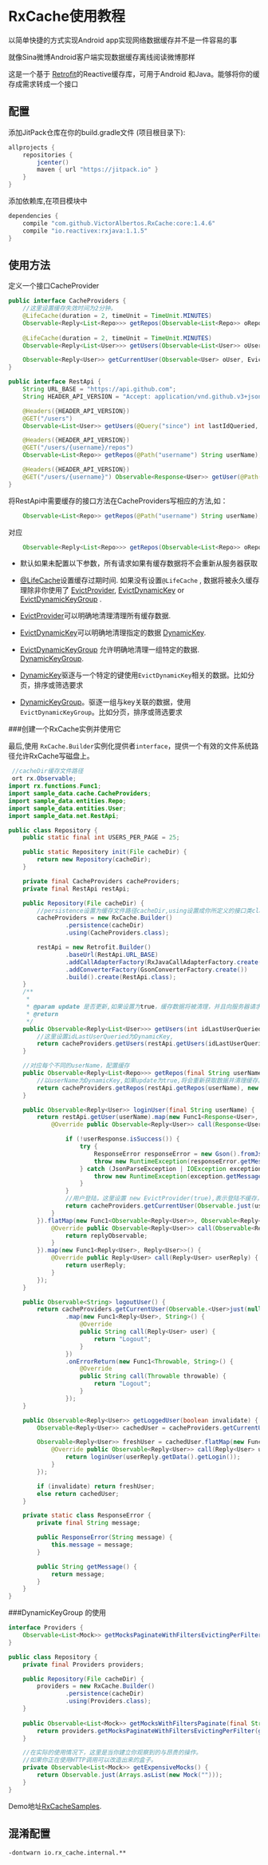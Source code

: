 # RxCache使用教程

以简单快捷的方式实现Android app实现网络数据缓存并不是一件容易的事

就像Sina微博Android客户端实现数据缓存离线阅读微博那样

这是一个基于 [Retrofit](http://square.github.io/retrofit/)的Reactive缓存库，可用于Android 和Java。能够将你的缓存成需求转成一个接口

## 配置

 添加JitPack仓库在你的build.gradle文件 (项目根目录下):
```gradle
allprojects {
    repositories {
        jcenter()
        maven { url "https://jitpack.io" }
    }
}
```

添加依赖库,在项目模块中
```gradle
dependencies {
    compile "com.github.VictorAlbertos.RxCache:core:1.4.6"
    compile "io.reactivex:rxjava:1.1.5"
}
```

## 使用方法

定义一个接口CacheProvider

```java
public interface CacheProviders {
    //这里设置缓存失效时间为2分钟。
    @LifeCache(duration = 2, timeUnit = TimeUnit.MINUTES)
    Observable<Reply<List<Repo>>> getRepos(Observable<List<Repo>> oRepos, DynamicKey userName, EvictDynamicKey evictDynamicKey);
    
    @LifeCache(duration = 2, timeUnit = TimeUnit.MINUTES)
    Observable<Reply<List<User>>> getUsers(Observable<List<User>> oUsers, DynamicKey idLastUserQueried, EvictProvider evictProvider);

    Observable<Reply<User>> getCurrentUser(Observable<User> oUser, EvictProvider evictProvider);
}
```

```java
public interface RestApi {
    String URL_BASE = "https://api.github.com";
    String HEADER_API_VERSION = "Accept: application/vnd.github.v3+json";

    @Headers({HEADER_API_VERSION})
    @GET("/users")
    Observable<List<User>> getUsers(@Query("since") int lastIdQueried, @Query("per_page") int perPage);

    @Headers({HEADER_API_VERSION})
    @GET("/users/{username}/repos")
    Observable<List<Repo>> getRepos(@Path("username") String userName);

    @Headers({HEADER_API_VERSION})
    @GET("/users/{username}") Observable<Response<User>> getUser(@Path("username") String username);
}
```

将RestApi中需要缓存的接口方法在CacheProviders写相应的方法,如：

```java
    Observable<List<Repo>> getRepos(@Path("username") String userName);
```
对应
```java
    Observable<Reply<List<Repo>>> getRepos(Observable<List<Repo>> oRepos, DynamicKey userName, EvictDynamicKey evictDynamicKey);
```

* 默认如果未配置以下参数，所有请求如果有缓存数据将不会重新从服务器获取

* [@LifeCache](https://github.com/VictorAlbertos/RxCache/blob/master/rx_cache/src/main/java/io/rx_cache/LifeCache.java)设置缓存过期时间. 如果没有设置`@LifeCache` , 数据将被永久缓存理除非你使用了 [EvictProvider](https://github.com/VictorAlbertos/RxCache/blob/master/rx_cache/src/main/java/io/rx_cache/EvictProvider.java), [EvictDynamicKey](https://github.com/VictorAlbertos/RxCache/blob/master/rx_cache/src/main/java/io/rx_cache/EvictDynamicKey.java) or [EvictDynamicKeyGroup](https://github.com/VictorAlbertos/RxCache/blob/master/rx_cache/src/main/java/io/rx_cache/EvictDynamicKeyGroup.java) .
* [EvictProvider](https://github.com/VictorAlbertos/RxCache/blob/master/rx_cache/src/main/java/io/rx_cache/EvictProvider.java)可以明确地清理清理所有缓存数据. 
* [EvictDynamicKey](https://github.com/VictorAlbertos/RxCache/blob/master/rx_cache/src/main/java/io/rx_cache/EvictDynamicKey.java)可以明确地清理指定的数据 [DynamicKey](https://github.com/VictorAlbertos/RxCache/blob/master/rx_cache/src/main/java/io/rx_cache/DynamicKey.java).
* [EvictDynamicKeyGroup](https://github.com/VictorAlbertos/RxCache/blob/master/rx_cache/src/main/java/io/rx_cache/EvictDynamicKeyGroup.java) 允许明确地清理一组特定的数据. [DynamicKeyGroup](https://github.com/VictorAlbertos/RxCache/blob/master/rx_cache/src/main/java/io/rx_cache/DynamicKeyGroup.java).
* [DynamicKey](https://github.com/VictorAlbertos/RxCache/blob/master/rx_cache/src/main/java/io/rx_cache/DynamicKey.java)驱逐与一个特定的键使用`EvictDynamicKey`相关的数据。比如分页，排序或筛选要求
 
* [DynamicKeyGroup](https://github.com/VictorAlbertos/RxCache/blob/master/rx_cache/src/main/java/io/rx_cache/DynamicKeyGroup.java)。驱逐一组与key关联的数据，使用`EvictDynamicKeyGroup`。比如分页，排序或筛选要求

###创建一个RxCache实例并使用它

最后,使用 `RxCache.Builder`实例化提供者`interface`，提供一个有效的文件系统路径允许RxCache写磁盘上。

```java
 //cacheDir缓存文件路径
 ort rx.Observable;
import rx.functions.Func1;
import sample_data.cache.CacheProviders;
import sample_data.entities.Repo;
import sample_data.entities.User;
import sample_data.net.RestApi;

public class Repository {
    public static final int USERS_PER_PAGE = 25;

    public static Repository init(File cacheDir) {
        return new Repository(cacheDir);
    }

    private final CacheProviders cacheProviders;
    private final RestApi restApi;

    public Repository(File cacheDir) {
        //persistence设置为缓存文件路径cacheDir,using设置成你所定义的接口类class
        cacheProviders = new RxCache.Builder()
                .persistence(cacheDir)
                .using(CacheProviders.class);

        restApi = new Retrofit.Builder()
                .baseUrl(RestApi.URL_BASE)
                .addCallAdapterFactory(RxJavaCallAdapterFactory.create())
                .addConverterFactory(GsonConverterFactory.create())
                .build().create(RestApi.class);
    }
    /**
     *
     * @param update 是否更新,如果设置为true，缓存数据将被清理，并且向服务器请求数据
     * @return
     */
    public Observable<Reply<List<User>>> getUsers(int idLastUserQueried, final boolean update) {
        //这里设置idLastUserQueried为DynamicKey,
        return cacheProviders.getUsers(restApi.getUsers(idLastUserQueried, USERS_PER_PAGE), new DynamicKey(idLastUserQueried), new EvictDynamicKey(update));
    }

    //对应每个不同的userName，配置缓存
    public Observable<Reply<List<Repo>>> getRepos(final String userName, final boolean update) {
        //以userName为DynamicKey,如果update为true,将会重新获取数据并清理缓存。
        return cacheProviders.getRepos(restApi.getRepos(userName), new DynamicKey(userName), new EvictDynamicKey(update));
    }

    public Observable<Reply<User>> loginUser(final String userName) {
        return restApi.getUser(userName).map(new Func1<Response<User>, Observable<Reply<User>>>() {
            @Override public Observable<Reply<User>> call(Response<User> userResponse) {

                if (!userResponse.isSuccess()) {
                    try {
                        ResponseError responseError = new Gson().fromJson(userResponse.errorBody().string(), ResponseError.class);
                        throw new RuntimeException(responseError.getMessage());
                    } catch (JsonParseException | IOException exception) {
                        throw new RuntimeException(exception.getMessage());
                    }
                }
                //用户登陆，这里设置 new EvictProvider(true),表示登陆不缓存，为实时登陆
                return cacheProviders.getCurrentUser(Observable.just(userResponse.body()), new EvictProvider(true));
            }
        }).flatMap(new Func1<Observable<Reply<User>>, Observable<Reply<User>>>() {
            @Override public Observable<Reply<User>> call(Observable<Reply<User>> replyObservable) {
                return replyObservable;
            }
        }).map(new Func1<Reply<User>, Reply<User>>() {
            @Override public Reply<User> call(Reply<User> userReply) {
                return userReply;
            }
        });
    }

    public Observable<String> logoutUser() {
        return cacheProviders.getCurrentUser(Observable.<User>just(null), new EvictProvider(true))
                .map(new Func1<Reply<User>, String>() {
                    @Override
                    public String call(Reply<User> user) {
                        return "Logout";
                    }
                })
                .onErrorReturn(new Func1<Throwable, String>() {
                    @Override
                    public String call(Throwable throwable) {
                        return "Logout";
                    }
                });
    }

    public Observable<Reply<User>> getLoggedUser(boolean invalidate) {
        Observable<Reply<User>> cachedUser = cacheProviders.getCurrentUser(Observable.<User>just(null), new EvictProvider(false));

        Observable<Reply<User>> freshUser = cachedUser.flatMap(new Func1<Reply<User>, Observable<Reply<User>>>() {
            @Override public Observable<Reply<User>> call(Reply<User> userReply) {
                return loginUser(userReply.getData().getLogin());
            }
        });

        if (invalidate) return freshUser;
        else return cachedUser;
    }

    private static class ResponseError {
        private final String message;

        public ResponseError(String message) {
            this.message = message;
        }

        public String getMessage() {
            return message;
        }
    }
}          
```

###DynamicKeyGroup 的使用

```java
interface Providers {        
    Observable<List<Mock>> getMocksPaginateWithFiltersEvictingPerFilter(Observable<List<Mock>> oMocks, DynamicKeyGroup filterPage, EvictDynamicKey evictFilter);
}
```

```java
public class Repository {
    private final Providers providers;

    public Repository(File cacheDir) {
        providers = new RxCache.Builder()
                .persistence(cacheDir)
                .using(Providers.class);
    }
    
    public Observable<List<Mock>> getMocksWithFiltersPaginate(final String filter, final int page, final boolean updateFilter) {
        return providers.getMocksPaginateWithFiltersEvictingPerFilter(getExpensiveMocks(), new DynamicKeyGroup(filter, page), new EvictDynamicKey(updateFilter));
    }

    //在实际的使用情况下，这里是当你建立你观察到的与昂贵的操作。
    //如果你正在使用HTTP调用可以改造出来的盒子。
    private Observable<List<Mock>> getExpensiveMocks() {
        return Observable.just(Arrays.asList(new Mock("")));
    }
}
```


Demo地址[RxCacheSamples](https://github.com/VictorAlbertos/RxCacheSamples).			

## 混淆配置
```
-dontwarn io.rx_cache.internal.**
```

